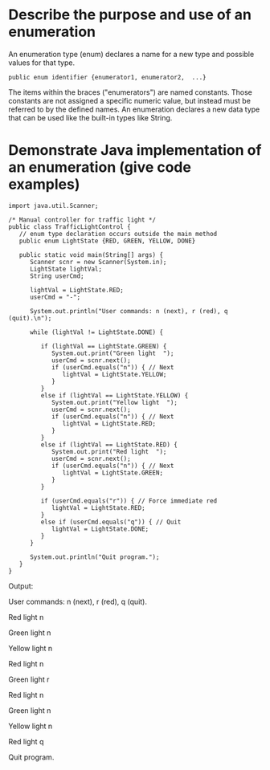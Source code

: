 # Describe the purpose and use of an enumeration
An enumeration type (enum) declares a name for a new type and possible values for that type.
```
public enum identifier {enumerator1, enumerator2,  ...}
```
The items within the braces ("enumerators") are named constants.
Those constants are not assigned a specific numeric value, but instead must be referred to by the defined names.
An enumeration declares a new data type that can be used like the built-in types like String.

# Demonstrate Java implementation of an enumeration (give code examples)
```
import java.util.Scanner;

/* Manual controller for traffic light */
public class TrafficLightControl {
   // enum type declaration occurs outside the main method
   public enum LightState {RED, GREEN, YELLOW, DONE}

   public static void main(String[] args) {
      Scanner scnr = new Scanner(System.in);
      LightState lightVal;
      String userCmd;

      lightVal = LightState.RED;
      userCmd = "-";

      System.out.println("User commands: n (next), r (red), q (quit).\n");

      while (lightVal != LightState.DONE) {

         if (lightVal == LightState.GREEN) {
            System.out.print("Green light  ");
            userCmd = scnr.next();
            if (userCmd.equals("n")) { // Next
               lightVal = LightState.YELLOW;
            }
         }
         else if (lightVal == LightState.YELLOW) {
            System.out.print("Yellow light  ");
            userCmd = scnr.next();
            if (userCmd.equals("n")) { // Next
               lightVal = LightState.RED;
            }
         }
         else if (lightVal == LightState.RED) {
            System.out.print("Red light  ");
            userCmd = scnr.next();
            if (userCmd.equals("n")) { // Next
               lightVal = LightState.GREEN;
            }
         }

         if (userCmd.equals("r")) { // Force immediate red
            lightVal = LightState.RED;
         }
         else if (userCmd.equals("q")) { // Quit
            lightVal = LightState.DONE;
         }
      }

      System.out.println("Quit program.");
   }
}
```
Output:

User commands: n (next), r (red), q (quit).

Red light  n

Green light  n

Yellow light  n

Red light  n

Green light  r

Red light  n

Green light  n

Yellow light  n

Red light  q

Quit program.
